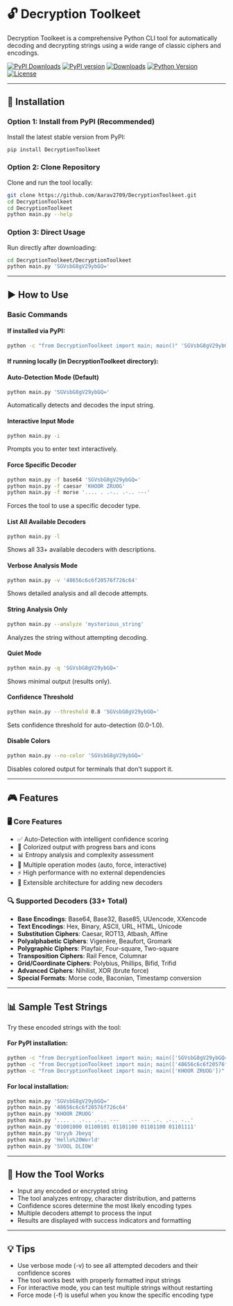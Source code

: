 # 🔓 Decryption Toolkeet

Decryption Toolkeet is a comprehensive Python CLI tool for automatically decoding and decrypting strings using a wide range of classic ciphers and encodings.

[![PyPI Downloads](https://static.pepy.tech/badge/decryptiontoolkeet)](https://pepy.tech/projects/decryptiontoolkeet)
[![PyPI version](https://img.shields.io/pypi/v/DecryptionToolkeet.svg)](https://pypi.org/project/DecryptionToolkeet/)
[![Downloads](https://img.shields.io/pypi/dm/DecryptionToolkeet.svg)](https://pypi.org/project/DecryptionToolkeet/)
[![Python Version](https://img.shields.io/pypi/pyversions/DecryptionToolkeet.svg)](https://pypi.org/project/DecryptionToolkeet/) 
[![License](https://img.shields.io/github/license/Aarav2709/DecryptionToolkeet)](https://github.com/Aarav2709/DecryptionToolkeet/blob/main/LICENSE)

---

## 🚀 Installation

### Option 1: Install from PyPI (Recommended)
Install the latest stable version from PyPI:
```bash
pip install DecryptionToolkeet
```

### Option 2: Clone Repository
Clone and run the tool locally:
```bash
git clone https://github.com/Aarav2709/DecryptionToolkeet.git
cd DecryptionToolkeet
cd DecryptionToolkeet
python main.py --help
```

### Option 3: Direct Usage
Run directly after downloading:
```bash
cd DecryptionToolkeet/DecryptionToolkeet
python main.py 'SGVsbG8gV29ybGQ='
```

---

## ▶️ How to Use

### Basic Commands

#### If installed via PyPI:
```bash
python -c "from DecryptionToolkeet import main; main()" 'SGVsbG8gV29ybGQ='
```

#### If running locally (in DecryptionToolkeet directory):

#### Auto-Detection Mode (Default)
```bash
python main.py 'SGVsbG8gV29ybGQ='
```
Automatically detects and decodes the input string.

#### Interactive Input Mode
```bash
python main.py -i
```
Prompts you to enter text interactively.

#### Force Specific Decoder
```bash
python main.py -f base64 'SGVsbG8gV29ybGQ='
python main.py -f caesar 'KHOOR ZRUOG'
python main.py -f morse '.... . .-.. .-.. ---'
```
Forces the tool to use a specific decoder type.

#### List All Available Decoders
```bash
python main.py -l
```
Shows all 33+ available decoders with descriptions.

#### Verbose Analysis Mode
```bash
python main.py -v '48656c6c6f20576f726c64'
```
Shows detailed analysis and all decode attempts.

#### String Analysis Only
```bash
python main.py --analyze 'mysterious_string'
```
Analyzes the string without attempting decoding.

#### Quiet Mode
```bash
python main.py -q 'SGVsbG8gV29ybGQ='
```
Shows minimal output (results only).

#### Confidence Threshold
```bash
python main.py --threshold 0.8 'SGVsbG8gV29ybGQ='
```
Sets confidence threshold for auto-detection (0.0-1.0).

#### Disable Colors
```bash
python main.py --no-color 'SGVsbG8gV29ybGQ='
```
Disables colored output for terminals that don't support it.

---

## 🎮 Features

### 🖥️ Core Features
- ✅ Auto-Detection with intelligent confidence scoring
- 🎨 Colorized output with progress bars and icons
- 📊 Entropy analysis and complexity assessment
- 🔧 Multiple operation modes (auto, force, interactive)
- ⚡ High performance with no external dependencies
- 🔌 Extensible architecture for adding new decoders

### 🔍 Supported Decoders (33+ Total)
- **Base Encodings**: Base64, Base32, Base85, UUencode, XXencode
- **Text Encodings**: Hex, Binary, ASCII, URL, HTML, Unicode
- **Substitution Ciphers**: Caesar, ROT13, Atbash, Affine
- **Polyalphabetic Ciphers**: Vigenère, Beaufort, Gromark
- **Polygraphic Ciphers**: Playfair, Four-square, Two-square
- **Transposition Ciphers**: Rail Fence, Columnar
- **Grid/Coordinate Ciphers**: Polybius, Phillips, Bifid, Trifid
- **Advanced Ciphers**: Nihilist, XOR (brute force)
- **Special Formats**: Morse code, Baconian, Timestamp conversion

---

## 📊 Sample Test Strings
Try these encoded strings with the tool:

#### For PyPI installation:
```bash
python -c "from DecryptionToolkeet import main; main(['SGVsbG8gV29ybGQ='])"
python -c "from DecryptionToolkeet import main; main(['48656c6c6f20576f726c64'])"
python -c "from DecryptionToolkeet import main; main(['KHOOR ZRUOG'])"
```

#### For local installation:
```bash
python main.py 'SGVsbG8gV29ybGQ='
python main.py '48656c6c6f20576f726c64'
python main.py 'KHOOR ZRUOG'
python main.py '.... . .-.. .-.. ---   .-- --- .-. .-.. -..'
python main.py '01001000 01100101 01101100 01101100 01101111'
python main.py 'Uryyb Jbeyq'
python main.py 'Hello%20World'
python main.py 'SVOOL DLIOW'
```

---

## 🧠 How the Tool Works
- Input any encoded or encrypted string
- The tool analyzes entropy, character distribution, and patterns
- Confidence scores determine the most likely encoding types
- Multiple decoders attempt to process the input
- Results are displayed with success indicators and formatting

---

## 💡 Tips
- Use verbose mode (-v) to see all attempted decoders and their confidence scores
- The tool works best with properly formatted input strings
- For interactive mode, you can test multiple strings without restarting
- Force mode (-f) is useful when you know the specific encoding type
